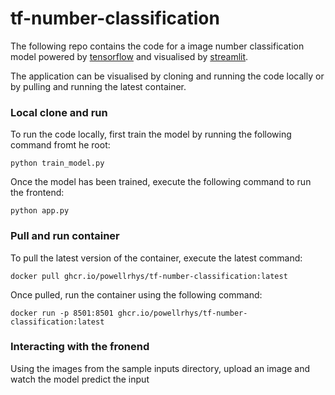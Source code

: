 # tf-number-classification

The following repo contains the code for a image number classification model powered by [tensorflow](https://www.tensorflow.org/) and visualised by [streamlit](https://streamlit.io/).

The application can be visualised by cloning and running the code locally or by pulling and running the latest container.

### Local clone and run

To run the code locally, first train the model by running the following command fromt he root:

`python train_model.py`

Once the model has been trained, execute the following command to run the frontend:

`python app.py`

### Pull and run container

To pull the latest version of the container, execute the latest command:

`docker pull ghcr.io/powellrhys/tf-number-classification:latest`

Once pulled, run the container using the following command:

`docker run -p 8501:8501 ghcr.io/powellrhys/tf-number-classification:latest`

### Interacting with the fronend

Using the images from the sample inputs directory, upload an image and watch the model predict the input
